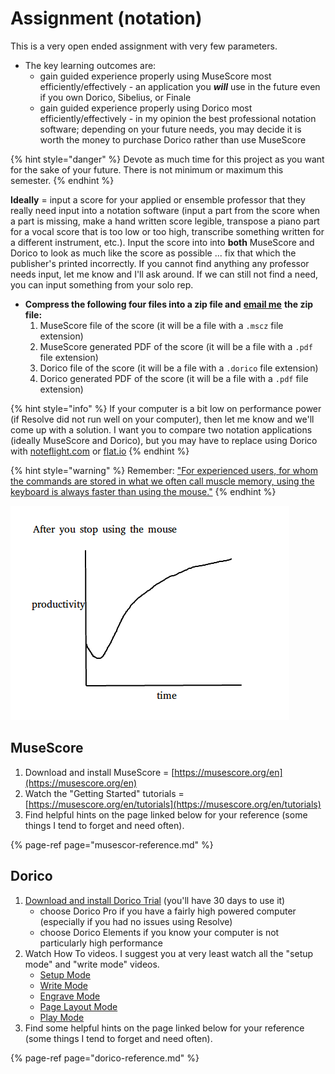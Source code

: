 # Assignment \(notation\)

This is a very open ended assignment with very few parameters. 

* The key learning outcomes are:
  * gain guided experience properly using MuseScore most efficiently/effectively - an application you _**will**_ use in the future even if you own Dorico, Sibelius, or Finale
  * gain guided experience properly using Dorico most efficiently/effectively - in my opinion the best professional notation software; depending on your future needs, you may decide it is worth the money to purchase Dorico rather than use MuseScore

{% hint style="danger" %}
Devote as much time for this project as you want for the sake of your future. There is not minimum or maximum this semester.
{% endhint %}

**Ideally** = input a score for your applied or ensemble professor that they really need input into a notation software \(input a part from the score when a part is missing, make a hand written score legible, transpose a piano part for a vocal score that is too low or too high, transcribe something written for a different instrument, etc.\). Input the score into into **both** MuseScore and Dorico to look as much like the score as possible ...  fix that which the publisher's printed incorrectly. If you cannot find anything any professor needs input, let me know and I'll ask around. If we can still not find a need, you can input something from your solo rep.

* **Compress the following four files into a zip file and** [**email me**](https://www.baylor.edu/music/index.php?id=951763) **the zip file:**
  1. MuseScore file of the score \(it will be a file with a `.mscz` file extension\)
  2. MuseScore generated PDF of the score \(it will be a file with a `.pdf` file extension\)
  3. Dorico file of the score \(it will be a file with a `.dorico` file extension\)
  4. Dorico generated PDF of the score \(it will be a file with a `.pdf` file extension\)

{% hint style="info" %}
If your computer is a bit low on performance power \(if Resolve did not run well on your computer\), then let me know and we'll come up with a solution. I want you to compare two notation applications \(ideally MuseScore and Dorico\), but you may have to replace using Dorico with [noteflight.com](https://www.noteflight.com/) or [flat.io](https://flat.io/)
{% endhint %}

{% hint style="warning" %}
Remember: ["For experienced users, for whom the commands are stored in what we often call muscle memory, using the keyboard is always faster than using the mouse."](https://www.codementor.io/@igorpejic/it-s-time-to-stop-using-the-mouse-hg895pcbh)
{% endhint %}

![](../../.gitbook/assets/image%20%283%29.png)

## MuseScore

1. Download and install MuseScore = [https://musescore.org/en](https://musescore.org/en)
2. Watch the "Getting Started" tutorials = [https://musescore.org/en/tutorials](https://musescore.org/en/tutorials)
3. Find helpful hints on the page linked below for your reference \(some things I tend to forget and need often\).

{% page-ref page="musescor-reference.md" %}

## Dorico

1. [Download and install Dorico Trial](https://new.steinberg.net/dorico/trial/) \(you'll have 30 days to use it\)
   * choose Dorico Pro if you have a fairly high powered computer \(especially if you had no issues using Resolve\)
   * choose Dorico Elements if you know your computer is not particularly high performance
2. Watch How To videos. I suggest you at very least watch all the "setup mode" and "write mode" videos.
   * [Setup Mode](https://www.youtube.com/playlist?list=PLoyaeouPUsdsCpYCYhxnK5j-o6U8q8Hpv)
   * [Write Mode](https://www.youtube.com/playlist?list=PLoyaeouPUsdsnltPMEyV6pzuHh6cs9-Cp)
   * [Engrave Mode](https://www.youtube.com/playlist?list=PLoyaeouPUsdvy438lfsc78RZxhKTdOcKN)
   * [Page Layout Mode](https://www.youtube.com/playlist?list=PLoyaeouPUsdtQAPZqIiDYPNVCJEczPYaG)
   * [Play Mode](https://www.youtube.com/playlist?list=PLoyaeouPUsdt6H-SQgBH3_2-_qC-YxGHA)
3. Find some helpful hints on the page linked below for your reference \(some things I tend to forget and need often\).

{% page-ref page="dorico-reference.md" %}



